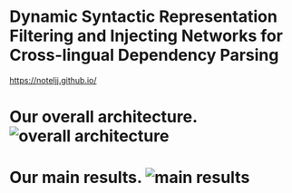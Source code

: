 # **Dynamic Syntactic Representation Filtering and Injecting Networks for Cross-lingual Dependency Parsing**
https://noteljj.github.io/

# Our overall architecture. ![overall architecture](https://github.com/noteljj/noteljj.github.io/blob/main/our%20model.jpg)

# Our main results. ![main results](https://github.com/noteljj/noteljj.github.io/blob/main/main%20results.png)
